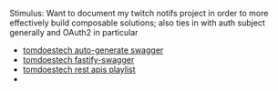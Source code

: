 Stimulus: Want to document my twitch notifs project in order to more effectively build composable solutions; also ties in with auth subject generally and OAuth2 in particular

- [tomdoestech auto-generate swagger](https://www.youtube.com/watch?v=5aryMKiBEKY)
- [tomdoestech fastify-swagger](https://www.youtube.com/shorts/EV4Kv6O6FEA)
- [tomdoestech rest apis playlist](https://www.youtube.com/watch?v=BWUi6BS9T5Y&list=PL0iFifR5umclpRsRgWQtOtcgUffblcZgx)
- 